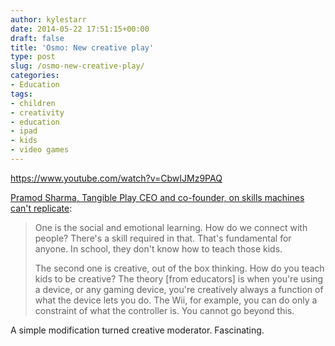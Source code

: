 ```yaml
---
author: kylestarr
date: 2014-05-22 17:51:15+00:00
draft: false
title: 'Osmo: New creative play'
type: post
slug: /osmo-new-creative-play/
categories:
- Education
tags:
- children
- creativity
- education
- ipad
- kids
- video games
---
```


<https://www.youtube.com/watch?v=CbwIJMz9PAQ>

[Pramod Sharma, Tangible Play CEO and co-founder, on skills machines can't replicate](http://www.polygon.com/2014/5/22/5722054/osmo-tangible-play):

> One is the social and emotional learning. How do we connect with people? There's a skill required in that. That's fundamental for anyone. In school, they don't know how to teach those kids.
>
> The second one is creative, out of the box thinking. How do you teach kids to be creative? The theory [from educators] is when you're using a device, or any gaming device, you're creatively always a function of what the device lets you do. The Wii, for example, you can do only a constraint of what the controller is. You cannot go beyond this.

A simple modification turned creative moderator. Fascinating.
